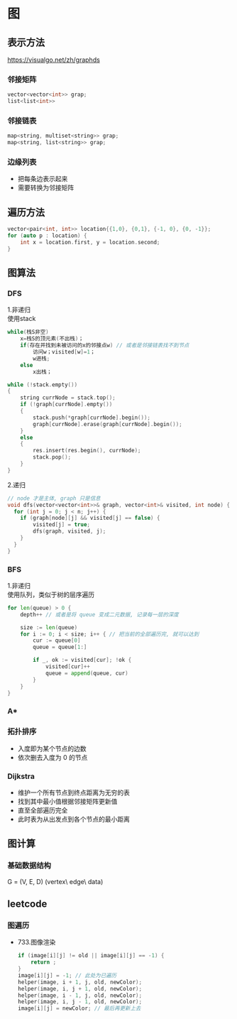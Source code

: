 
# 图

## 表示方法

<https://visualgo.net/zh/graphds>

### 邻接矩阵

```c
vector<vector<int>> grap;
list<list<int>>
```

### 邻接链表

```c
map<string, multiset<string>> grap;
map<string, list<string>> grap;
```

### 边缘列表

- 把每条边表示起来
- 需要转换为邻接矩阵

## 遍历方法

```c++
vector<pair<int, int>> location{{1,0}, {0,1}, {-1, 0}, {0, -1}};
for (auto p : location) {
    int x = location.first, y = location.second;
}
```

## 图算法

### DFS

1.非递归  
使用stack

```c
while(栈S非空)
    x=栈S的顶元素(不出栈)；
    if(存在并找到未被访问的x的邻接点w) // 或者是邻接链表找不到节点
        访问w；visited[w]=1；
        w进栈;
    else
        x出栈；

while (!stack.empty())
{
    string currNode = stack.top();
    if (!graph[currNode].empty())
    {
        stack.push(*graph[currNode].begin());
        graph[currNode].erase(graph[currNode].begin());
    }
    else
    {
        res.insert(res.begin(), currNode);
        stack.pop();
    }
}
```

2.递归  

```c
// node 才是主体, graph 只是信息
void dfs(vector<vector<int>>& graph, vector<int>& visited, int node) {
  for (int j = 0; j < n; j++) {
    if (graph[node][j] && visited[j] == false) {
        visited[j] = true;
        dfs(graph, visited, j);
    }
  }
}
```

### BFS

1.非递归  
使用队列，类似于树的层序遍历  

```go
for len(queue) > 0 {
    depth++ // 或者是将 queue 变成二元数据, 记录每一层的深度

    size := len(queue)
    for i := 0; i < size; i++ { // 把当前的全部遍历完, 就可以达到
        cur := queue[0]
        queue = queue[1:]

        if _, ok := visited[cur]; !ok {
            visited[cur]++
            queue = append(queue, cur)
        }
    }
}
```

### A*

### 拓扑排序

- 入度即为某个节点的边数
- 依次删去入度为 0 的节点

### Dijkstra

- 维护一个所有节点到终点距离为无穷的表
- 找到其中最小值根据邻接矩阵更新值
- 直至全部遍历完全
- 此时表为从出发点到各个节点的最小距离

## 图计算

### 基础数据结构

G = (V, E, D) (vertex\ edge\ data)  

## leetcode

### 图遍历

- 733.图像渲染

    ```c++
    if (image[i][j] != old || image[i][j] == -1) {
        return ;
    }
    image[i][j] = -1; // 此处为已遍历
    helper(image, i + 1, j, old, newColor);
    helper(image, i, j + 1, old, newColor);
    helper(image, i - 1, j, old, newColor);
    helper(image, i, j - 1, old, newColor);
    image[i][j] = newColor; // 最后再更新上去
    ```